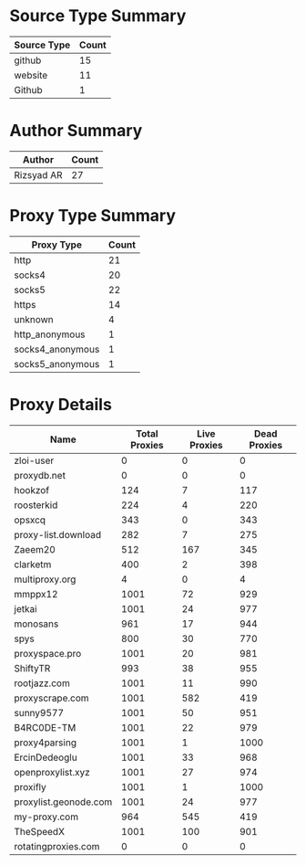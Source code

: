 # Source Type Summary

| Source Type | Count |
|-------------|-------|
| github | 15 |
| website | 11 |
| Github | 1 |


# Author Summary

| Author | Count |
|--------|-------|
| Rizsyad AR | 27 |


# Proxy Type Summary

| Proxy Type | Count |
|------------|-------|
| http | 21 |
| socks4 | 20 |
| socks5 | 22 |
| https | 14 |
| unknown | 4 |
| http_anonymous | 1 |
| socks4_anonymous | 1 |
| socks5_anonymous | 1 |


# Proxy Details

| Name | Total Proxies | Live Proxies | Dead Proxies |
|------|---------------|--------------|---------------|
| zloi-user | 0 | 0 | 0 |
| proxydb.net | 0 | 0 | 0 |
| hookzof | 124 | 7 | 117 |
| roosterkid | 224 | 4 | 220 |
| opsxcq | 343 | 0 | 343 |
| proxy-list.download | 282 | 7 | 275 |
| Zaeem20 | 512 | 167 | 345 |
| clarketm | 400 | 2 | 398 |
| multiproxy.org | 4 | 0 | 4 |
| mmppx12 | 1001 | 72 | 929 |
| jetkai | 1001 | 24 | 977 |
| monosans | 961 | 17 | 944 |
| spys | 800 | 30 | 770 |
| proxyspace.pro | 1001 | 20 | 981 |
| ShiftyTR | 993 | 38 | 955 |
| rootjazz.com | 1001 | 11 | 990 |
| proxyscrape.com | 1001 | 582 | 419 |
| sunny9577 | 1001 | 50 | 951 |
| B4RC0DE-TM | 1001 | 22 | 979 |
| proxy4parsing | 1001 | 1 | 1000 |
| ErcinDedeoglu | 1001 | 33 | 968 |
| openproxylist.xyz | 1001 | 27 | 974 |
| proxifly | 1001 | 1 | 1000 |
| proxylist.geonode.com | 1001 | 24 | 977 |
| my-proxy.com | 964 | 545 | 419 |
| TheSpeedX | 1001 | 100 | 901 |
| rotatingproxies.com | 0 | 0 | 0 |
